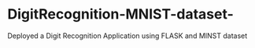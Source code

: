 # DigitRecognition-MNIST-dataset-
Deployed a Digit Recognition Application using FLASK and MINST dataset 
